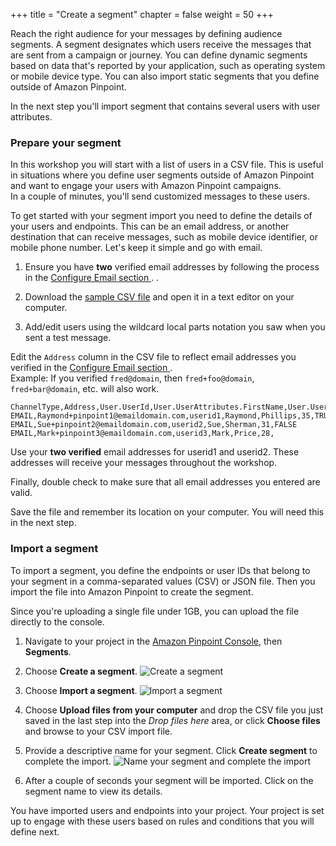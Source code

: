 +++
title = "Create a segment"
chapter = false
weight = 50
+++

Reach the right audience for your messages by defining audience segments. A segment designates which users receive the messages that are sent from a campaign or journey. You can define dynamic segments based on data that's reported by your application, such as operating system or mobile device type. You can also import static segments that you define outside of Amazon Pinpoint.

In the next step you'll import segment that contains several users with user attributes.

### Prepare your segment

In this workshop you will start with a list of users in a CSV file. This is useful in situations where you define user segments outside of Amazon Pinpoint and want to engage your users with Amazon Pinpoint campaigns.  
In a couple of minutes, you'll send customized messages to these users.

To get started with your segment import you need to define the details of your users and endpoints. This can be an email address, or another destination that can receive messages, such as mobile device identifier, or mobile phone number. Let's keep it simple and go with email.


1. Ensure you have **two** verified email addresses by following the process in the [Configure Email section ](../configure-email/). .
   
2. Download the [sample CSV file](/csv/activeSegment.csv) and open it in a text editor on your computer.
   
3. Add/edit users using the wildcard local parts notation you saw when you sent a test message.

Edit the `Address` column in the CSV file to reflect email addresses you verified in the [Configure Email section ](../configure-email/).  
Example: If you verified `fred@domain`, then `fred+foo@domain`, `fred+bar@domain`, etc. will also work.  
```csv
ChannelType,Address,User.UserId,User.UserAttributes.FirstName,User.UserAttributes.LastName,User.UserAttributes.age,User.UserAttributes.isActive
EMAIL,Raymond+pinpoint1@emaildomain.com,userid1,Raymond,Phillips,35,TRUE
EMAIL,Sue+pinpoint2@emaildomain.com,userid2,Sue,Sherman,31,FALSE
EMAIL,Mark+pinpoint3@emaildomain.com,userid3,Mark,Price,28,
```

Use your **two verified** email addresses for userid1 and userid2. These addresses will receive your messages throughout the workshop.

Finally, double check to make sure that all email addresses you entered are valid.

Save the file and remember its location on your computer. You will need this in the next step.

### Import a segment

To import a segment, you define the endpoints or user IDs that belong to your segment in a comma-separated values (CSV) or JSON file. Then you import the file into Amazon Pinpoint to create the segment.

Since you're uploading a single file under 1GB, you can upload the file directly to the console.

1. Navigate to your project in the [Amazon Pinpoint Console](https://console.aws.amazon.com/pinpoint/), then **Segments**.

2. Choose **Create a segment**.
   ![Create a segment](/images/create_a_segment.png)

3. Choose **Import a segment**.
   ![Import a segment](/images/import-a-segment.png)

4. Choose **Upload files from your computer** and drop the CSV file you just saved in the last step into the *Drop files here* area, or click **Choose files** and browse to your CSV import file.

5. Provide a descriptive name for your segment. Click **Create segment** to complete the import.
   ![Name your segment and complete the import](/images/complete-the-import.png)

6. After a couple of seconds your segment will be imported. Click on the segment name to view its details.

You have imported users and endpoints into your project. Your project is set up to engage with these users based on rules and conditions that you will define next.

<!-- 
To learn more about segments, visit [Amazon Pinpoint Segments](https://docs.aws.amazon.com/pinpoint/latest/userguide/segments.html) in the Amazon Pinpoint User Guide.
-->
